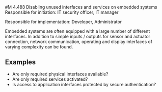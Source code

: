 #M 4.488 Disabling unused interfaces and services on embedded systems
Responsible for initiation: IT security officer, IT manager

Responsible for implementation: Developer, Administrator

Embedded systems are often equipped with a large number of different interfaces. In addition to simple inputs / outputs for sensor and actuator connection, network communication, operating and display interfaces of varying complexity can be found.



## Examples 
* Are only required physical interfaces available?
* Are only required services activated?
* Is access to application interfaces protected by secure authentication?




